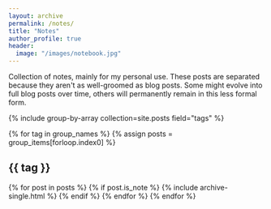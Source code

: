 ```yaml
---
layout: archive
permalink: /notes/
title: "Notes"
author_profile: true
header:
  image: "/images/notebook.jpg"
---
```


Collection of notes, mainly for my personal use. These posts are separated because they aren't as well-groomed as blog posts. Some might evolve into full blog posts over time, others will permanently remain in this less formal form.

{% include group-by-array collection=site.posts field="tags" %}

{% for tag in group_names %}
  {% assign posts = group_items[forloop.index0] %}
  <h2 id="{{ tag | slugify }}" class="archive__subtitle">{{ tag }}</h2>
  {% for post in posts %}
    {% if post.is_note %}
      {% include archive-single.html %}
    {% endif %}
  {% endfor %}
{% endfor %}
